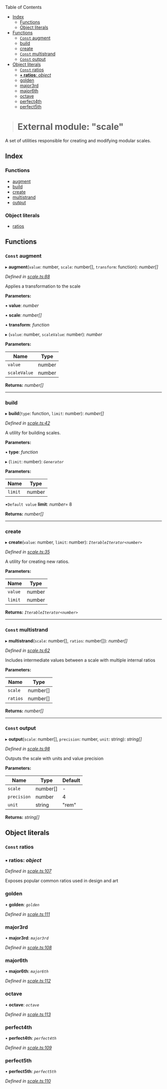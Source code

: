 <!-- START doctoc generated TOC please keep comment here to allow auto update -->
<!-- DON'T EDIT THIS SECTION, INSTEAD RE-RUN doctoc TO UPDATE -->
Table of Contents

- [Index](#index)
    - [Functions](#functions)
    - [Object literals](#object-literals)
- [Functions](#functions-1)
    - [`Const` augment](#const-augment)
    - [build](#build)
    - [create](#create)
    - [`Const` multistrand](#const-multistrand)
    - [`Const` output](#const-output)
- [Object literals](#object-literals-1)
    - [`Const` ratios](#const-ratios)
    - [▪ **ratios**: *object*](#%E2%96%AA-ratios-object)
    - [golden](#golden)
    - [major3rd](#major3rd)
    - [major6th](#major6th)
    - [octave](#octave)
    - [perfect4th](#perfect4th)
    - [perfect5th](#perfect5th)

<!-- END doctoc generated TOC please keep comment here to allow auto update -->

> # External module: "scale"

A set of utilities responsible for creating and modifying modular scales.

## Index

### Functions

* [augment](_scale_.md#const-augment)
* [build](_scale_.md#build)
* [create](_scale_.md#create)
* [multistrand](_scale_.md#const-multistrand)
* [output](_scale_.md#const-output)

### Object literals

* [ratios](_scale_.md#const-ratios)

## Functions

### `Const` augment

▸ **augment**(`value`: number, `scale`: number[], `transform`: function): *number[]*

*Defined in [scale.ts:88](https://github.com/quarksuite/core/blob/c74b121/src/content/scale.ts#L88)*

Applies a transformation to the scale

**Parameters:**

▪ **value**: *number*

▪ **scale**: *number[]*

▪ **transform**: *function*

▸ (`value`: number, `scaleValue`: number): *number*

**Parameters:**

Name | Type |
------ | ------ |
`value` | number |
`scaleValue` | number |

**Returns:** *number[]*

___

###  build

▸ **build**(`type`: function, `limit`: number): *number[]*

*Defined in [scale.ts:42](https://github.com/quarksuite/core/blob/c74b121/src/content/scale.ts#L42)*

A utility for building scales.

**Parameters:**

▪ **type**: *function*

▸ (`limit`: number): *`Generator`*

**Parameters:**

Name | Type |
------ | ------ |
`limit` | number |

▪`Default value`  **limit**: *number*= 8

**Returns:** *number[]*

___

###  create

▸ **create**(`value`: number, `limit`: number): *`IterableIterator<number>`*

*Defined in [scale.ts:35](https://github.com/quarksuite/core/blob/c74b121/src/content/scale.ts#L35)*

A utility for creating new ratios.

**Parameters:**

Name | Type |
------ | ------ |
`value` | number |
`limit` | number |

**Returns:** *`IterableIterator<number>`*

___

### `Const` multistrand

▸ **multistrand**(`scale`: number[], `ratios`: number[]): *number[]*

*Defined in [scale.ts:62](https://github.com/quarksuite/core/blob/c74b121/src/content/scale.ts#L62)*

Includes intermediate values between a scale with multiple internal ratios

**Parameters:**

Name | Type |
------ | ------ |
`scale` | number[] |
`ratios` | number[] |

**Returns:** *number[]*

___

### `Const` output

▸ **output**(`scale`: number[], `precision`: number, `unit`: string): *string[]*

*Defined in [scale.ts:98](https://github.com/quarksuite/core/blob/c74b121/src/content/scale.ts#L98)*

Outputs the scale with units and value precision

**Parameters:**

Name | Type | Default |
------ | ------ | ------ |
`scale` | number[] | - |
`precision` | number | 4 |
`unit` | string | "rem" |

**Returns:** *string[]*

## Object literals

### `Const` ratios

### ▪ **ratios**: *object*

*Defined in [scale.ts:107](https://github.com/quarksuite/core/blob/c74b121/src/content/scale.ts#L107)*

Exposes popular common ratios used in design and art

###  golden

• **golden**: *`golden`*

*Defined in [scale.ts:111](https://github.com/quarksuite/core/blob/c74b121/src/content/scale.ts#L111)*

###  major3rd

• **major3rd**: *`major3rd`*

*Defined in [scale.ts:108](https://github.com/quarksuite/core/blob/c74b121/src/content/scale.ts#L108)*

###  major6th

• **major6th**: *`major6th`*

*Defined in [scale.ts:112](https://github.com/quarksuite/core/blob/c74b121/src/content/scale.ts#L112)*

###  octave

• **octave**: *`octave`*

*Defined in [scale.ts:113](https://github.com/quarksuite/core/blob/c74b121/src/content/scale.ts#L113)*

###  perfect4th

• **perfect4th**: *`perfect4th`*

*Defined in [scale.ts:109](https://github.com/quarksuite/core/blob/c74b121/src/content/scale.ts#L109)*

###  perfect5th

• **perfect5th**: *`perfect5th`*

*Defined in [scale.ts:110](https://github.com/quarksuite/core/blob/c74b121/src/content/scale.ts#L110)*